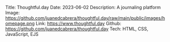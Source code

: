 Title: Thoughtful.day
Date: 2023-06-02
Description: A journaling platform
Image: https://github.com/juanedcabrera/thoughtful.day/raw/main/public/images/homepage.png
Link: https://www.thoughtful.day
Github: https://github.com/juanedcabrera/thoughtful.day
Tech: HTML, CSS, JavaScript, EJS
